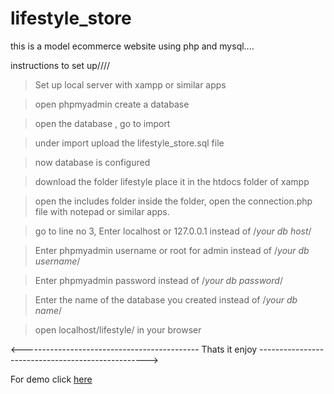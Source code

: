 # lifestyle_store

this is a model ecommerce website using php and mysql....

instructions to set up////

> Set up local server with xampp or similar apps

> open phpmyadmin create a database

> open the database , go to import

> under import upload the lifestyle_store.sql file

> now database is configured

> download the folder lifestyle place it in the htdocs folder of xampp

> open the includes folder inside the folder, open the connection.php file with notepad or similar apps.

> go to line no 3, Enter localhost or 127.0.0.1 instead of /_your db host_/

> Enter phpmyadmin username or root for admin instead of /_your db username_/

> Enter phpmyadmin password instead of /_your db password_/

> Enter the name of the database you created instead of /_your db name_/

> open localhost/lifestyle/ in your browser

<-------------------------------------------- Thats it enjoy -------------------------------------------------->

For demo click [here](http://lifestyle-store-blazephoenix.herokuapp.com)
